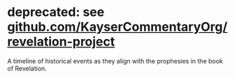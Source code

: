 # deprecated: see [github.com/KayserCommentaryOrg/revelation-project](https://github.com/KayserCommentaryOrg/revelation-project)

A timeline of historical events as they align with the prophesies in the book of Revelation.
